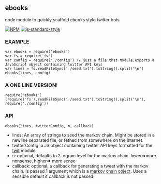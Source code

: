 ebooks
----------------

node module to quickly scaffold ebooks style twitter bots

[![NPM](https://nodei.co/npm/ebooks.png)](https://nodei.co/npm/ebooks/)
[![js-standard-style](https://img.shields.io/badge/code%20style-standard-brightgreen.svg?style=flat)](https://github.com/feross/standard)

### EXAMPLE

```
var ebooks = require('ebooks')
var fs = require('fs')
var config = require('./config') // just a file that module.exports a JavaScript object containing twitter API keys
var lines = fs.readFileSync('./seed.txt').toString().split("\n")
ebooks(lines, config)
```


### A ONE LINE VERSION!

`require('ebooks')(require('fs').readFileSync('./seed.txt').toString().split('\n'), require('./config'))`

### API

`ebooks(lines, twitterConfig, n, callback)`

- lines: An array of strings to seed the markov chain. Might be stored in a newline separated file, or fethed from somewhere on the internet.
- twitterConfig: a JS object containing twitter API keys formatted for the [twit](https://github.com/ttezel/twit) module
- n: optional, defaults to 2. ngram level for the markov chain. lower=>more nonsense, higher=> more sense
- callback: optional, a callback for generating a tweet with the markov chain. Is passed 1 argument which is a [markov chain object](https://github.com/substack/node-markov). Uses a sensible default if callback is not passed.
